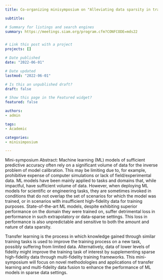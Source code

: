 ```yaml
---
title: Co-organizing minisymposium on "Alleviating data sparsity in training of machine learning models/from transfer learning to multi-fidelity approaches" at SIAM-MDS22

subtitle: 

# Summary for listings and search engines
summary: https://meetings.siam.org/program.cfm?CONFCODE=mds22


# Link this post with a project
projects: []

# Date published
date: "2022-06-01"

# Date updated
lastmod: "2022-06-01"

# Is this an unpublished draft?
draft: false

# Show this page in the Featured widget?
featured: false

authors:
- admin

tags:
- Academic

categories:
- minisimposium

---
```


Mini-symposium Abstract: Machine learning (ML) models of sufficient predictive accuracy often rely on a significant volume of data for the inverse problem of model calibration. This may be limiting due to, for example, prohibitive expense of computer simulations or lack of field/experimental data. ML models have been mainly applied to tasks and domains that, while impactful, have sufficient volume of data. However, when deploying ML models for scientific or engineering tasks, they are sometimes invoked in conditions that do not overlap the set of scenarios for which the model was trained, or in scenarios with insufficient high-fidelity data for training purposes. State-of-the-art ML models, despite exhibiting superior performance on the domain they were trained on, suffer detrimental loss in performance in such extrapolatory or data-sparse settings. This loss in performance is also unpredictable and sensitive to both the amount and nature of data sparsity.
 
Transfer learning is the process in which knowledge gained through similar training tasks is used to improve the training process on a new task, possibly suffering from limited data. Alternatively, data of lower levels of fidelity might improve the training task of interest by supplementing sparse high-fidelity data through multi-fidelity training frameworks. This mini-symposium will focus on novel methodologies and applications of transfer learning and multi-fidelity data fusion to enhance the performance of ML models in sparse data settings.
 